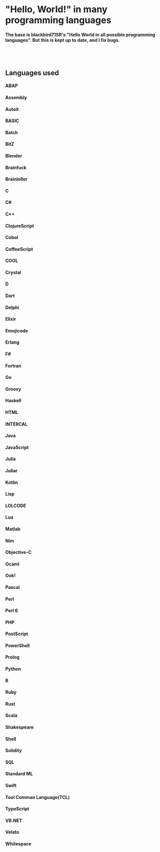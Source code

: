 # "Hello, World!" in many programming languages
#### The base is blackbird71SR's "Hello World in all possible programming languages". But this is kept up to date, and I fix bugs.

<br>
<br>

## Languages used
#### ABAP
#### Assembly
#### Autoit
#### BASIC
#### Batch
#### BitZ
#### Blender
#### Brainfuck
#### Brainloller
#### C
#### C#
#### C++
#### ClojureScript
#### Cobol
#### CoffeeScript
#### COOL
#### Crystal
#### D
#### Dart
#### Delphi
#### Elixir
#### Emojicode
#### Erlang
#### F#
#### Fortran
#### Go
#### Groovy
#### Haskell
#### HTML
#### INTERCAL
#### Java
#### JavaScript
#### Julia
#### Juliar
#### Kotlin
#### Lisp
#### LOLCODE
#### Lua
#### Matlab
#### Nim
#### Objective-C
#### Ocaml
#### Ook!
#### Pascal
#### Perl
#### Perl 6
#### PHP
#### PostScript
#### PowerShell
#### Prolog
#### Python
#### R
#### Ruby
#### Rust
#### Scala
#### Shakespeare
#### Shell
#### Solidity
#### SQL
#### Standard ML
#### Swift
#### Tool Comman Language(TCL)
#### TypeScript
#### VB.NET
#### Velato
#### Whitespace
